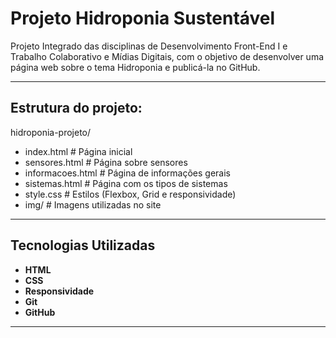 # Projeto Hidroponia Sustentável

Projeto Integrado das disciplinas de Desenvolvimento Front-End I e Trabalho Colaborativo e Mídias Digitais, com o objetivo de desenvolver uma página web sobre o tema Hidroponia e publicá-la no GitHub.

---

## Estrutura do projeto:

hidroponia-projeto/
- index.html # Página inicial
- sensores.html # Página sobre sensores
- informacoes.html # Página de informações gerais
- sistemas.html # Página com os tipos de sistemas
- style.css # Estilos (Flexbox, Grid e responsividade)
- img/ # Imagens utilizadas no site

---

## Tecnologias Utilizadas

- **HTML**
- **CSS**
- **Responsividade**
- **Git**
- **GitHub**

---